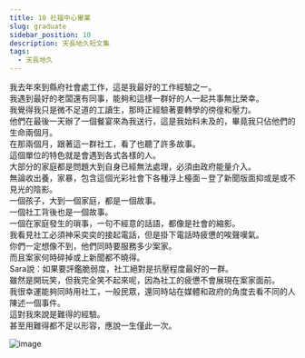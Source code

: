 ```yaml
---
title: 10 社福中心畢業 
slug: graduate
sidebar_position: 10
description: 天長地久短文集
tags:
  - 天長地久
---
```


我去年來到縣府社會處工作，這是我最好的工作經驗之一。  
我遇到最好的老闆還有同事，能夠和這樣一群好的人一起共事無比榮幸。  
我覺得我只是微不足道的工讀生，那時正經驗著要轉學的徬徨和壓力。  
他們在最後一天辦了一個餐宴來為我送行，這是我始料未及的，畢竟我只佔他們的生命兩個月。  
在那兩個月，跟著這一群社工，看了也聽了許多故事。  
這個單位的特色就是會遇到各式各樣的人。  
大部分的家庭都是問題大到自身已經無法處理，必須由政府能量介入。  
無論收出養，家暴，包含這個光彩社會下各種浮上檯面－登了新聞版面抑或是或不見光的陰影。  
一個孩子，大到一個家庭，都是一個故事。  
一個社工背後也是一個故事。  
一個在家庭發生的瑣事，一句不經意的話語，都像是社會的縮影。  
我看見社工必須神采奕奕的接起電話，但是掛下電話時疲憊的唉聲嘆氣。  
你們一定想像不到，他們同時要服務多少案家。  
而且案家何時碎掉或上新聞都不曉得。  
Sara說：如果要評鑑脆弱度，社工絕對是抗壓程度最好的一群。  
雖然是開玩笑，但我完全笑不起來呢，因為社工的疲憊不會展現在案家面前。  
我很幸運能夠同時用社工，一般民眾，還同時站在媒體和政府的角度去看不同的人陳述一個事件。  
這對我來說是難得的經驗。  
甚至用難得都不足以形容，應說一生僅此一次。  

![image](https://e.brid.pw/i/2024/04/04/j4h6cy.webp)
